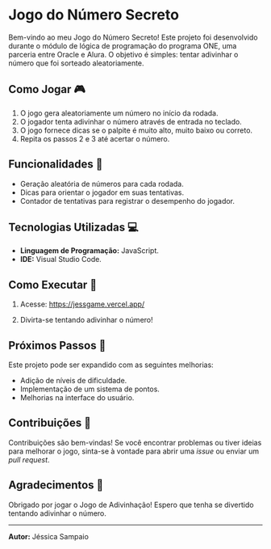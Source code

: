 # Jogo do Número Secreto

Bem-vindo ao meu Jogo do Número Secreto! Este projeto foi desenvolvido durante o módulo de lógica de programação do programa ONE, uma parceria entre Oracle e Alura. O objetivo é simples: tentar adivinhar o número que foi sorteado aleatoriamente.

## Como Jogar 🎮

1. O jogo gera aleatoriamente um número no início da rodada.
2. O jogador tenta adivinhar o número através de entrada no teclado.
3. O jogo fornece dicas se o palpite é muito alto, muito baixo ou correto.
4. Repita os passos 2 e 3 até acertar o número.

## Funcionalidades 🚀

- Geração aleatória de números para cada rodada.
- Dicas para orientar o jogador em suas tentativas.
- Contador de tentativas para registrar o desempenho do jogador.

## Tecnologias Utilizadas 💻

- **Linguagem de Programação:** JavaScript.
- **IDE:** Visual Studio Code.

## Como Executar 🚀

1. Acesse: https://jessgame.vercel.app/

2. Divirta-se tentando adivinhar o número!

## Próximos Passos 🚧

Este projeto pode ser expandido com as seguintes melhorias:

- Adição de níveis de dificuldade.
- Implementação de um sistema de pontos.
- Melhorias na interface do usuário.

## Contribuições 🤝

Contribuições são bem-vindas! Se você encontrar problemas ou tiver ideias para melhorar o jogo, sinta-se à vontade para abrir uma *issue* ou enviar um *pull request*.

## Agradecimentos 🙏

Obrigado por jogar o Jogo de Adivinhação! Espero que tenha se divertido tentando adivinhar o número.

---

**Autor:** Jéssica Sampaio
